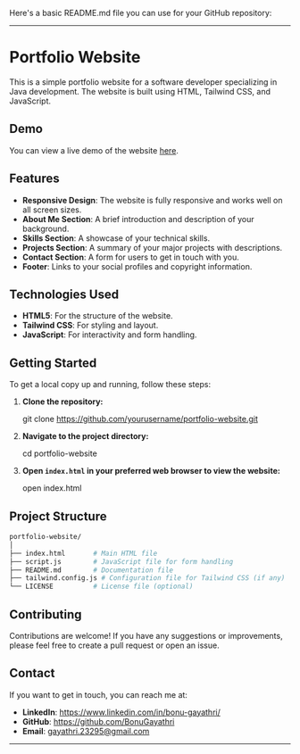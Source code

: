 Here's a basic README.md file you can use for your GitHub repository:

---

# Portfolio Website

This is a simple portfolio website for a software developer specializing in Java development. The website is built using HTML, Tailwind CSS, and JavaScript.

## Demo

You can view a live demo of the website [here](#).

## Features

- **Responsive Design**: The website is fully responsive and works well on all screen sizes.
- **About Me Section**: A brief introduction and description of your background.
- **Skills Section**: A showcase of your technical skills.
- **Projects Section**: A summary of your major projects with descriptions.
- **Contact Section**: A form for users to get in touch with you.
- **Footer**: Links to your social profiles and copyright information.

## Technologies Used

- **HTML5**: For the structure of the website.
- **Tailwind CSS**: For styling and layout.
- **JavaScript**: For interactivity and form handling.

## Getting Started

To get a local copy up and running, follow these steps:

1. **Clone the repository:**
    
    git clone https://github.com/yourusername/portfolio-website.git
    
2. **Navigate to the project directory:**
    
    cd portfolio-website
    
3. **Open `index.html` in your preferred web browser to view the website:**
    
    open index.html

## Project Structure

```bash
portfolio-website/
│
├── index.html       # Main HTML file
├── script.js        # JavaScript file for form handling
├── README.md        # Documentation file
├── tailwind.config.js # Configuration file for Tailwind CSS (if any)
└── LICENSE          # License file (optional)
```

## Contributing

Contributions are welcome! If you have any suggestions or improvements, please feel free to create a pull request or open an issue.

## Contact

If you want to get in touch, you can reach me at:

- **LinkedIn**: https://www.linkedin.com/in/bonu-gayathri/
- **GitHub**: https://github.com/BonuGayathri
- **Email**: gayathri.23295@gmail.com

---

